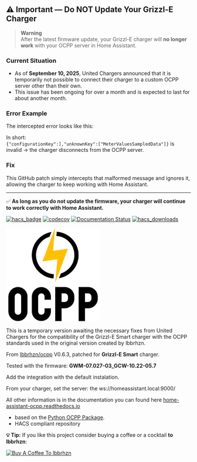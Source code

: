 ## ⚠️ Important — Do NOT Update Your Grizzl-E Charger

> **Warning**  
> After the latest firmware update, your Grizzl-E charger will **no longer work** with your OCPP server in Home Assistant.  

### Current Situation
- As of **September 10, 2025**, United Chargers announced that it is temporarily not possible to connect their charger to a custom OCPP server other than their own.  
- This issue has been ongoing for over a month and is expected to last for about another month.  

### Error Example
The intercepted error looks like this:


In short:  
`{"configurationKey":],"unknownKey":["MeterValuesSampledData"]}` is invalid → the charger disconnects from the OCPP server.  

### Fix
This GitHub patch simply intercepts that malformed message and ignores it, allowing the charger to keep working with Home Assistant.  

---

✅ **As long as you do not update the firmware, your charger will continue to work correctly with Home Assistant.**


[![hacs_badge](https://img.shields.io/badge/HACS-Default-orange.svg)](https://github.com/custom-components/hacs)
[![codecov](https://codecov.io/gh/lbbrhzn/ocpp/branch/main/graph/badge.svg?token=3FRJIF5KRW)](https://codecov.io/gh/lbbrhzn/ocpp)
[![Documentation Status](https://readthedocs.org/projects/home-assistant-ocpp/badge/?version=latest)](https://home-assistant-ocpp.readthedocs.io/en/latest/?badge=latest)
[![hacs_downloads](https://img.shields.io/github/downloads/djiesr/ocpp/latest/total)](https://github.com/djiesr/ocpp/releases/latest)

![OCPP](https://github.com/home-assistant/brands/raw/master/custom_integrations/ocpp/icon.png)

This is a temporary version awaiting the necessary fixes from United Chargers for the compatibility of the Grizzl-E Smart charger with the OCPP standards used in the original version created by lbbrhzn.

From [lbbrhzn/ocpp](https://github.com/lbbrhzn/ocpp) V0.6.3, patched for **Grizzl-E Smart** charger.

Tested with the firmware: **GWM-07.027-03_GCW-10.22-05.7**

Add the integration with the default instalation.

From your charger, set the server: the ws://homeassistant.local:9000/

All other information is in the documentation you can found here [home-assistant-ocpp.readthedocs.io](https://home-assistant-ocpp.readthedocs.io)

* based on the [Python OCPP Package](https://github.com/mobilityhouse/ocpp).
* HACS compliant repository 



**💡 Tip:** If you like this project consider buying a coffee or a cocktail **to lbbrhzn**:

<a href="https://www.buymeacoffee.com/lbbrhzn" target="_blank">
  <img src="https://cdn.buymeacoffee.com/buttons/default-black.png" alt="Buy A Coffee To lbbrhzn" width="150px">
</a>








